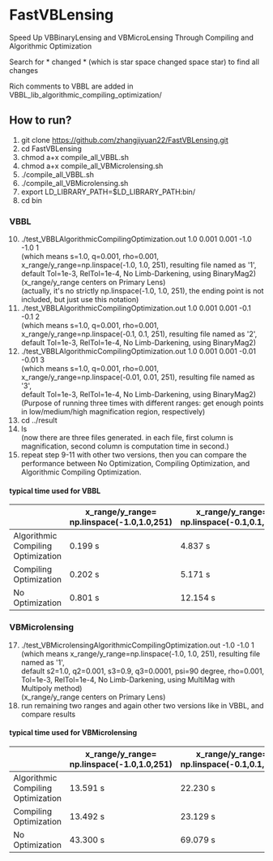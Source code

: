 # FastVBLensing
Speed Up VBBinaryLensing and VBMicroLensing Through Compiling and Algorithmic Optimization

Search for * changed *  (which is star space changed space star) to find all changes

Rich comments to VBBL are added in VBBL_lib_algorithmic_compiling_optimization/ 

## How to run?
1. git clone https://github.com/zhangjiyuan22/FastVBLensing.git
2. cd FastVBLensing
3. chmod a+x compile_all_VBBL.sh
4. chmod a+x compile_all_VBMicrolensing.sh
5. ./compile_all_VBBL.sh
6. ./compile_all_VBMicrolensing.sh
7. export LD_LIBRARY_PATH=$LD_LIBRARY_PATH:bin/
8. cd bin
### VBBL
10. ./test_VBBLAlgorithmicCompilingOptimization.out 1.0 0.001 0.001 -1.0 -1.0 1
    <br>(which means s=1.0, q=0.001, rho=0.001, x_range/y_range=np.linspace(-1.0, 1.0, 251), resulting file named as '1', <br>default Tol=1e-3, RelTol=1e-4, No Limb-Darkening, using BinaryMag2)<br>
    (x_range/y_range centers on Primary Lens)<br>
    (actually, it's no strictly np.linspace(-1.0, 1.0, 251), the ending point is not included, but just use this notation)
11. ./test_VBBLAlgorithmicCompilingOptimization.out 1.0 0.001 0.001 -0.1 -0.1 2
    <br>(which means s=1.0, q=0.001, rho=0.001, x_range/y_range=np.linspace(-0.1, 0.1, 251), resulting file named as '2', <br>default Tol=1e-3, RelTol=1e-4, No Limb-Darkening, using BinaryMag2)
12. ./test_VBBLAlgorithmicCompilingOptimization.out 1.0 0.001 0.001 -0.01 -0.01 3
    <br>(which means s=1.0, q=0.001, rho=0.001, x_range/y_range=np.linspace(-0.01, 0.01, 251), resulting file named as '3', <br>default Tol=1e-3, RelTol=1e-4, No Limb-Darkening, using BinaryMag2)
    <br>(Purpose of running three times with different ranges: get enough points in low/medium/high magnification region, respectively)
13. cd ../result
14. ls <br>(now there are three files generated. in each file, first column is magnification, second column is computation time in second.)
15. repeat step 9-11 with other two versions, then you can compare the performance between No Optimization, Compiling Optimization, and Algorithmic Compiling Optimization.
#### typical time used for VBBL
|                                    | x_range/y_range= np.linspace(-1.0,1.0,251) | x_range/y_range= np.linspace(-0.1,0.1,251) | x_range/y_range= np.linspace(-0.01,0.01,251) |
|------------------------------------|--------------------------------------------|--------------------------------------------|----------------------------------------------|
| Algorithmic Compiling Optimization | 0.199 s                                    | 4.837 s                                    | 12.654 s                                     |
| Compiling Optimization             | 0.202 s                                    | 5.171 s                                    | 18.400 s                                     |
| No Optimization                    | 0.801 s                                    | 12.154 s                                   | 34.111 s                                     |
### VBMicrolensing
17. ./test_VBMicrolensingAlgorithmicCompilingOptimization.out -1.0 -1.0 1
    <br>(which means x_range/y_range=np.linspace(-1.0, 1.0, 251), resulting file named as '1', <br>default s2=1.0, q2=0.001, s3=0.9, q3=0.0001, psi=90 degree, rho=0.001, Tol=1e-3, RelTol=1e-4, No Limb-Darkening, using MultiMag with Multipoly method)
    <br>(x_range/y_range centers on Primary Lens)
19. run remaining two ranges and again other two versions like in VBBL, and compare results   
#### typical time used for VBMicrolensing
|                                    | x_range/y_range= np.linspace(-1.0,1.0,251) | x_range/y_range= np.linspace(-0.1,0.1,251) | x_range/y_range= np.linspace(-0.01,0.01,251) |
|------------------------------------|--------------------------------------------|--------------------------------------------|----------------------------------------------|
| Algorithmic Compiling Optimization | 13.591 s                                   | 22.230 s                                   | 94.480 s                                     |
| Compiling Optimization             | 13.492 s                                   | 23.129 s                                   | 137.472 s                                    |
| No Optimization                    | 43.300 s                                   | 69.079 s                                   |  s                                    |
